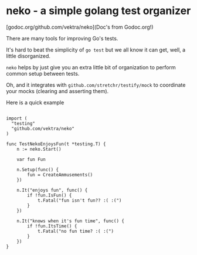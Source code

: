 neko - a simple golang test organizer
=====================================

[godoc.org/github.com/vektra/neko](Doc's from Godoc.org!)

There are many tools for improving Go's tests.

It's hard to beat the simplicity of `go test` but we all know it can get, well,
a little disorganized.

`neko` helps by just give you an extra little bit of organization to perform
common setup between tests.

Oh, and it integrates with `github.com/stretchr/testify/mock` to coordinate
your mocks (clearing and asserting them).

Here is a quick example

```

import (
  "testing"
  "github.com/vektra/neko"
)

func TestNekoEnjoysFun(t *testing.T) {
	n := neko.Start()

	var fun Fun

	n.Setup(func() {
		fun = CreateAmmusements()
	})

	n.It("enjoys fun", func() {
		if !fun.IsFun() {
			t.Fatal("fun isn't fun?? :( :(")
		}
	})

	n.It("knows when it's fun time", func() {
		if !fun.ItsTime() {
			t.Fatal("no fun time? :( :(")
		}
	})
}

```
